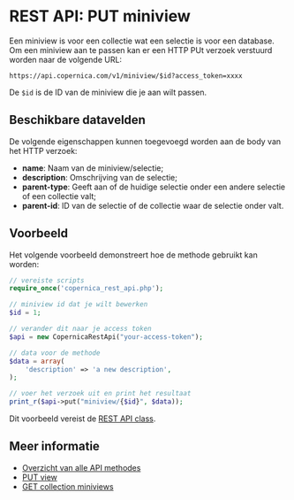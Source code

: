 # REST API: PUT miniview

Een miniview is voor een collectie wat een selectie is voor een database. Om een miniview aan te passen kan er een HTTP PUt verzoek verstuurd worden naar de volgende URL:

`https://api.copernica.com/v1/miniview/$id?access_token=xxxx`

De `$id` is de ID van de miniview die je aan wilt passen.

## Beschikbare datavelden

De volgende eigenschappen kunnen toegevoegd worden aan de body van het HTTP verzoek:

- **name**: Naam van de miniview/selectie;
- **description**: Omschrijving van de selectie;
- **parent-type**: Geeft aan of de huidige selectie onder een andere selectie of een collectie valt;
- **parent-id**: ID van de selectie of de collectie waar de selectie onder valt.

## Voorbeeld

Het volgende voorbeeld demonstreert hoe de methode gebruikt kan worden:

```php
// vereiste scripts
require_once('copernica_rest_api.php');

// miniview id dat je wilt bewerken
$id = 1;

// verander dit naar je access token
$api = new CopernicaRestApi("your-access-token");

// data voor de methode
$data = array(
	'description' => 'a new description',
);

// voer het verzoek uit en print het resultaat
print_r($api->put("miniview/{$id}", $data));
```

Dit voorbeeld vereist de [REST API class](rest-php).

## Meer informatie

- [Overzicht van alle API methodes](rest-api)
- [PUT view](./rest-put-view)
- [GET collection miniviews](./rest-get-collection-miniviews)
